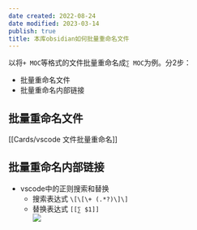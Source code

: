 ```yaml
---
date created: 2022-08-24
date modified: 2023-03-14
publish: true
title: 本库obsidian如何批量重命名文件
---
```

以将`+ MOC`等格式的文件批量重命名成`∑ MOC`为例。分2步：

- 批量重命名文件
- 批量重命名内部链接

## 批量重命名文件

[[Cards/vscode 文件批量重命名]]

## 批量重命名内部链接

- vscode中的正则搜索和替换
	- 搜索表达式 `\[\[\+ (.*?)\]\]`
	- 替换表达式 `[[∑ $1]]`  
![](https://img2.oldwinter.top/202208241649678.png)